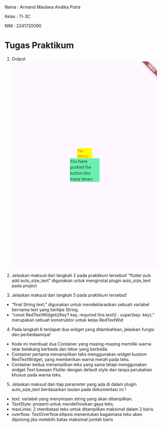 Nama : Armand Maulana Andika Putra


Kelas : TI-3C


NIM : 2241720090

# Tugas Praktikum
1. Output
![Screenshot hello_world](image/Praktikum-js7.png)

2. Jelaskan maksud dari langkah 2 pada praktikum tersebut!
“flutter pub add auto_size_text” digunakan untuk menginstal plugin auto_size_text pada project

3. Jelaskan maksud dari langkah 5 pada praktikum tersebut!
- “final String text;” digunakan untuk mendeklarasikan sebuah variabel bernama text yang bertipe String.
- “const RedTextWidget({Key? key, required this.text}) : super(key: key);” merupakan sebuah konstruktor untuk kelas RedTextWid

4. Pada langkah 6 terdapat dua widget yang ditambahkan, jelaskan fungsi dan perbedaannya!
- Kode ini membuat dua Container yang masing-masing memiliki warna latar belakang berbeda dan lebar yang berbeda.
- Container pertama menampilkan teks menggunakan widget kustom RedTextWidget, yang memberikan warna merah pada teks.
- Container kedua menampilkan teks yang sama tetapi menggunakan widget Text bawaan Flutter dengan default style dan tanpa perubahan khusus pada warna teks.

5. Jelaskan maksud dari tiap parameter yang ada di dalam plugin auto_size_text berdasarkan tautan pada dokumentasi ini !
- text: variabel yang menyimpan string yang akan ditampilkan. 
- TextStyle: properti untuk mendefinisikan gaya teks.
- maxLines: 2 membatasi teks untuk ditampilkan maksimal dalam 2 baris.
- overflow: TextOverflow.ellipsis menentukan bagaimana teks akan dipotong jika melebihi batas maksimal jumlah baris
